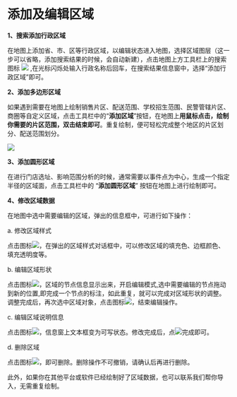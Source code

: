 # 添加及编辑区域
**1、搜索添加行政区域**

在地图上添加省、市、区等行政区域，以编辑状态进入地图，选择区域图层（这一步可以省略，添加搜索结果的时候，会自动新建），点击地图上方工具栏上的搜索图标 ![](http://pic.dituwuyou.com/map%2Fpicture%2Fsearch.png) ,在光标闪烁处输入行政名称后回车，在搜索结果信息窗中，选择“添加行政区域”即可。

**2、添加多边形区域**

如果遇到需要在地图上绘制销售片区、配送范围、学校招生范围、民警管辖片区、商圈等自定义区域，点击工具栏中的“**添加区域**”按钮，在地图上**用鼠标点击，绘制你需要的片区范围，双击结束即可**。重复绘制，便可轻松完成整个地区的片区划分、配送范围划分。

![](http://pic.dituwuyou.com/map%2Fpicture%2Faddregion1.png)

**3、添加圆形区域**

在进行门店选址、影响范围分析的时候，通常需要以事件点为中心，生成一个指定半径的区域面，点击工具栏中的 “**添加圆形区域**” 按钮在地图上进行绘制即可。

**4、修改区域数据**

在地图中选中需要编辑的区域，弹出的信息框中，可进行如下操作：

a. 修改区域样式

点击图标![](http://pic.dituwuyou.com/map%2Fpicture%2Ficon%2Fregionstyle.png)，在弹出的区域样式对话框中，可以修改区域的填充色、边框颜色、填充透明度等。

b. 编辑区域形状

点击图标![](http://pic.dituwuyou.com/map%2Fpicture%2Ficon%2Feditregion.png)，区域的节点信息显示出来，开启编辑模式,选中需要编辑的节点拖动到新的位置,即完成一个节点的标注，如此重复，就可以完成对区域形状的调整。调整完成后，再次选中区域对象，点击图标![](http://pic.dituwuyou.com/map%2Fpicture%2Ficon%2Feditregion.png)，结束编辑操作。

c. 编辑区域说明信息

点击图标![](http://pic.dituwuyou.com/map%2Fpicture%2Ficon%2Fedit.jpg)，信息窗上文本框变为可写状态。修改完成后，点![](http://pic.dituwuyou.com/map%2Fpicture%2Fmobile%2Fyes.png)完成即可。

d. 删除区域

点击图标![](http://pic.dituwuyou.com/map%2Fpicture%2Ficon%2Fdelete.jpg)，即可删除。删除操作不可撤销，请确认后再进行删除。


此外，如果你在其他平台或软件已经绘制好了区域数据，也可以联系我们帮你导入，无需重复绘制。
